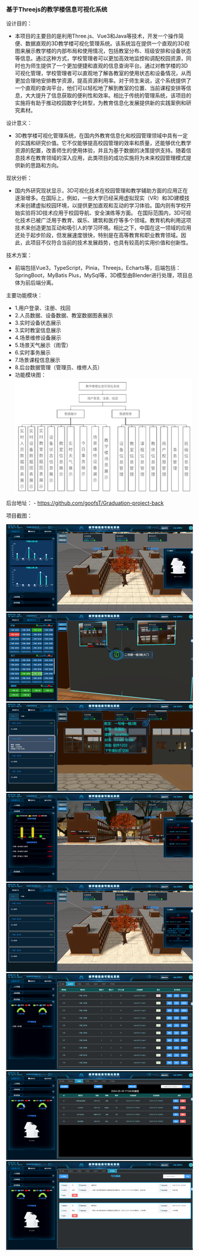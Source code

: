 ### 基于Threejs的教学楼信息可视化系统

设计目的：
- 本项目的主要目的是利用Three.js、Vue3和Java等技术，开发一个操作简便、数据直观的3D教学楼可视化管理系统。该系统旨在提供一个直观的3D视图来展示教学楼的内部布局和使用情况，包括教室分布、班级安排和设备状态等信息。通过这种方式，学校管理者可以更加高效地监控和调配校园资源，同时也为师生提供了一个更加便捷和直观的信息查询平台。通过对教学楼的3D可视化管理，学校管理者可以直观地了解各教室的使用状态和设备情况，从而更加合理地安排教学资源，提高资源利用率。对于师生来说，这个系统提供了一个直观的查询平台，他们可以轻松地了解到教室的位置、当前课程安排等信息，大大提升了信息获取的便利性和效率。相比于传统的管理系统，该项目的实施将有助于推动校园数字化转型，为教育信息化发展提供新的实践案例和研究素材。

设计意义：
- 3D教学楼可视化管理系统，在国内外教育信息化和校园管理领域中具有一定的实践和研究价值。它不仅能够提高校园管理的效率和质量，还能够优化教学资源的配置，改善师生的使用体验，并且为基于数据的决策提供支持。随着信息技术在教育领域的深入应用，此类项目的成功实施将为未来校园管理模式提供新的思路和方向。

现状分析：
- 国内外研究现状显示，3D可视化技术在校园管理和教学辅助方面的应用正在逐渐增多。在国际上，例如，一些大学已经采用虚拟现实（VR）和3D建模技术来创建虚拟校园环境，以提供更加直观和互动的学习体验。国内则有学校开始实验将3D技术应用于校园导航、安全演练等方面。 在国际范围内，3D可视化技术已被广泛用于教育、娱乐、建筑和医疗等多个领域。教育机构利用这项技术来创造更加互动和吸引人的学习环境。相比之下，中国在这一领域的应用还处于起步阶段，但发展速度很快，特别是在高等教育和职业教育领域。因此，此项目不仅符合当前的技术发展趋势，也具有较高的实用价值和创新性。

技术方案：
- 前端包括Vue3，TypeScript，Pinia，Threejs，Echarts等，后端包括：SpringBoot，MyBatis Plus，MySql等，3D模型由Blender进行处理，项目总体为前后端分离。
  
主要功能模块：
   - 1.用户登录、注册、找回
   - 2.人员数据、设备数据、教室数据图表展示
   - 3.实时设备状态展示
   - 3.实时教室信息展示
   - 4.场景维修设备展示
   - 5.场景天气展示（雨雪）
   - 6.实时事务展示
   - 7.场景课程信息展示
   - 8.后台数据管理（管理员、维修人员）
   - 功能模块图：![img](./app-images/img_8.png)

后台地址：
    - https://github.com/goofsT/Graduation-project-back

项目截图：

![img](./app-images/img.png)
![img](./app-images/img_1.png)
![img](./app-images/img_2.png)
![img](./app-images/img_3.png)
![img](./app-images/img_4.png)
![img](./app-images/img_5.png)
![img](./app-images/img_6.png)
![img](./app-images/img_7.png)
